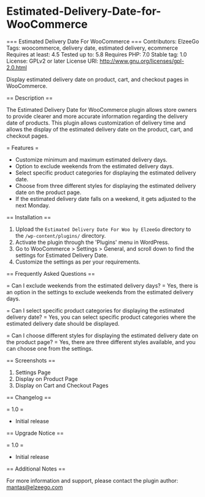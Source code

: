# Estimated-Delivery-Date-for-WooCommerce
=== Estimated Delivery Date For WooCommerce ===
Contributors: ElzeeGo
Tags: woocommerce, delivery date, estimated delivery, ecommerce
Requires at least: 4.5
Tested up to: 5.8
Requires PHP: 7.0
Stable tag: 1.0
License: GPLv2 or later
License URI: http://www.gnu.org/licenses/gpl-2.0.html

Display estimated delivery date on product, cart, and checkout pages in WooCommerce.

== Description ==

The Estimated Delivery Date for WooCommerce plugin allows store owners to provide clearer and more accurate information regarding the delivery date of products. This plugin allows customization of delivery time and allows the display of the estimated delivery date on the product, cart, and checkout pages.

= Features =

* Customize minimum and maximum estimated delivery days.
* Option to exclude weekends from the estimated delivery days.
* Select specific product categories for displaying the estimated delivery date.
* Choose from three different styles for displaying the estimated delivery date on the product page.
* If the estimated delivery date falls on a weekend, it gets adjusted to the next Monday.

== Installation ==

1. Upload the `Estimated Delivery Date For Woo by ElzeeGo` directory to the `/wp-content/plugins/` directory.
2. Activate the plugin through the 'Plugins' menu in WordPress.
3. Go to WooCommerce > Settings > General, and scroll down to find the settings for Estimated Delivery Date.
4. Customize the settings as per your requirements.

== Frequently Asked Questions ==

= Can I exclude weekends from the estimated delivery days? =
Yes, there is an option in the settings to exclude weekends from the estimated delivery days.

= Can I select specific product categories for displaying the estimated delivery date? =
Yes, you can select specific product categories where the estimated delivery date should be displayed.

= Can I choose different styles for displaying the estimated delivery date on the product page? =
Yes, there are three different styles available, and you can choose one from the settings.

== Screenshots ==

1. Settings Page
2. Display on Product Page
3. Display on Cart and Checkout Pages

== Changelog ==

= 1.0 =
* Initial release

== Upgrade Notice ==

= 1.0 =
* Initial release

== Additional Notes ==

For more information and support, please contact the plugin author: mantas@elzeego.com

